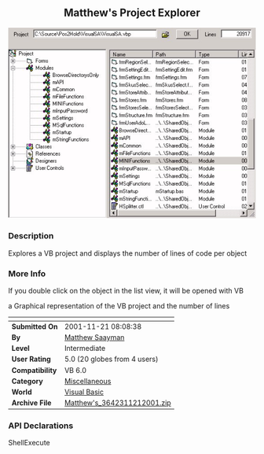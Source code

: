 ﻿<div align="center">

## Matthew's Project Explorer

<img src="PIC20011121116323953.jpg">
</div>

### Description

Explores a VB project and displays the number of lines of code per object
 
### More Info
 
If you double click on the object in the list view, it will be opened with VB

a Graphical representation of the VB project and the number of lines


<span>             |<span>
---                |---
**Submitted On**   |2001-11-21 08:08:38
**By**             |[Matthew Saayman](https://github.com/Planet-Source-Code/PSCIndex/blob/master/ByAuthor/matthew-saayman.md)
**Level**          |Intermediate
**User Rating**    |5.0 (20 globes from 4 users)
**Compatibility**  |VB 6\.0
**Category**       |[Miscellaneous](https://github.com/Planet-Source-Code/PSCIndex/blob/master/ByCategory/miscellaneous__1-1.md)
**World**          |[Visual Basic](https://github.com/Planet-Source-Code/PSCIndex/blob/master/ByWorld/visual-basic.md)
**Archive File**   |[Matthew's\_3642311212001\.zip](https://github.com/Planet-Source-Code/matthew-saayman-matthew-s-project-explorer__1-29059/archive/master.zip)

### API Declarations

ShellExecute






